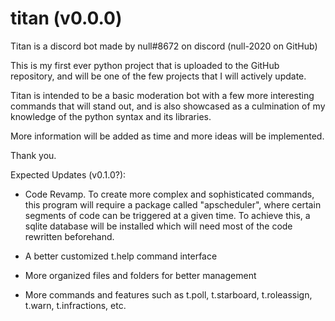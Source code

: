 # titan (v0.0.0)
Titan is a discord bot made by null#8672 on discord (null-2020 on GitHub)

This is my first ever python project that is uploaded to the GitHub repository, and will be one of the few projects that I will actively update.

Titan is intended to be a basic moderation bot with a few more interesting commands that will stand out, and is also showcased as a culmination
of my knowledge of the python syntax and its libraries.

More information will be added as time and more ideas will be implemented.

Thank you.

Expected Updates (v0.1.0?):

- Code Revamp. To create more complex and sophisticated commands, this program will require a package called "apscheduler", where 
certain segments of code can be triggered at a given time. To achieve this, a sqlite database will be installed which will need 
most of the code rewritten beforehand.

- A better customized t.help command interface

- More organized files and folders for better management

- More commands and features such as t.poll, t.starboard, t.roleassign, t.warn, t.infractions, etc.
